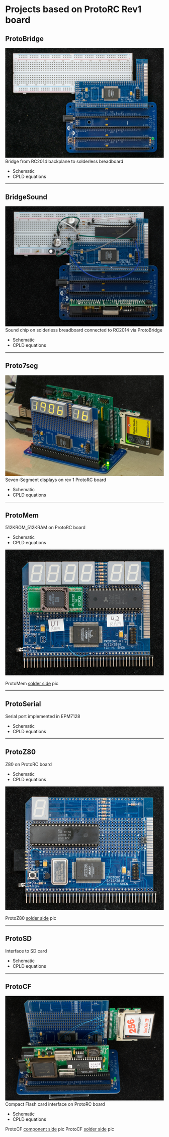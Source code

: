 # Projects based on ProtoRC Rev1 board
## ProtoBridge
![](DSC_39700928.jpg)
Bridge from RC2014 backplane to solderless breadboard
* Schematic
* CPLD equations
***
## BridgeSound
![](DSC_39930929.jpg)
Sound chip on solderless breadboard connected to RC2014 via ProtoBridge
* Schematic
* CPLD equations
***
## Proto7seg
![](DSC_36830622.jpg)
Seven-Segment displays on rev 1 ProtoRC board
* Schematic
* CPLD equations
***
## ProtoMem
512KROM_512KRAM on ProtoRC board
* Schematic
* CPLD equations

![](DSC_39640926.jpg)

ProtoMem [solder side](DSC_39650926.jpg) pic
***
## ProtoSerial
Serial port implemented in EPM7128
* Schematic
* CPLD equations
***
## ProtoZ80
Z80 on ProtoRC board
* Schematic
* CPLD equations

![](DSC_37140716.jpg)

ProtoZ80 [solder side](DSC_37150716.jpg) pic
***
## ProtoSD
Interface to SD card
* Schematic
* CPLD equations
***
## ProtoCF
![](DSC_39941002.jpg)
Compact Flash card interface on ProtoRC board
* Schematic
* CPLD equations

ProtoCF [component side](DSC_39951002.jpg) pic
ProtoCF [solder side](DSC_39961002.jpg) pic
